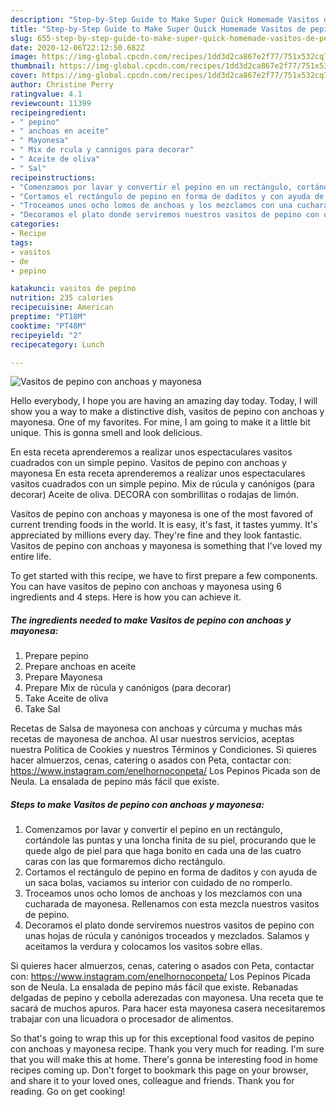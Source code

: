 ```yaml
---
description: "Step-by-Step Guide to Make Super Quick Homemade Vasitos de pepino con anchoas y mayonesa"
title: "Step-by-Step Guide to Make Super Quick Homemade Vasitos de pepino con anchoas y mayonesa"
slug: 655-step-by-step-guide-to-make-super-quick-homemade-vasitos-de-pepino-con-anchoas-y-mayonesa
date: 2020-12-06T22:12:50.682Z
image: https://img-global.cpcdn.com/recipes/1dd3d2ca867e2f77/751x532cq70/vasitos-de-pepino-con-anchoas-y-mayonesa-foto-principal.jpg
thumbnail: https://img-global.cpcdn.com/recipes/1dd3d2ca867e2f77/751x532cq70/vasitos-de-pepino-con-anchoas-y-mayonesa-foto-principal.jpg
cover: https://img-global.cpcdn.com/recipes/1dd3d2ca867e2f77/751x532cq70/vasitos-de-pepino-con-anchoas-y-mayonesa-foto-principal.jpg
author: Christine Perry
ratingvalue: 4.1
reviewcount: 11399
recipeingredient:
- " pepino"
- " anchoas en aceite"
- " Mayonesa"
- " Mix de rcula y cannigos para decorar"
- " Aceite de oliva"
- " Sal"
recipeinstructions:
- "Comenzamos por lavar y convertir el pepino en un rectángulo, cortándole las puntas y una loncha finita de su piel, procurando que le quede algo de piel para que haga bonito en cada una de las cuatro caras con las que formaremos dicho rectángulo."
- "Cortamos el rectángulo de pepino en forma de daditos y con ayuda de un saca bolas, vaciamos su interior con cuidado de no romperlo."
- "Troceamos unos ocho lomos de anchoas y los mezclamos con una cucharada de mayonesa. Rellenamos con esta mezcla nuestros vasitos de pepino."
- "Decoramos el plato donde serviremos nuestros vasitos de pepino con unas hojas de rúcula y canónigos troceados y mezclados. Salamos y aceitamos la verdura y colocamos los vasitos sobre ellas."
categories:
- Recipe
tags:
- vasitos
- de
- pepino

katakunci: vasitos de pepino 
nutrition: 235 calories
recipecuisine: American
preptime: "PT18M"
cooktime: "PT48M"
recipeyield: "2"
recipecategory: Lunch

---
```



![Vasitos de pepino con anchoas y mayonesa](https://img-global.cpcdn.com/recipes/1dd3d2ca867e2f77/751x532cq70/vasitos-de-pepino-con-anchoas-y-mayonesa-foto-principal.jpg)

Hello everybody, I hope you are having an amazing day today. Today, I will show you a way to make a distinctive dish, vasitos de pepino con anchoas y mayonesa. One of my favorites. For mine, I am going to make it a little bit unique. This is gonna smell and look delicious.

En esta receta aprenderemos a realizar unos espectaculares vasitos cuadrados con un simple pepino. Vasitos de pepino con anchoas y mayonesa En esta receta aprenderemos a realizar unos espectaculares vasitos cuadrados con un simple pepino. Mix de rúcula y canónigos (para decorar) Aceite de oliva. DECORA con sombrillitas o rodajas de limón.

Vasitos de pepino con anchoas y mayonesa is one of the most favored of current trending foods in the world. It is easy, it's fast, it tastes yummy. It's appreciated by millions every day. They're fine and they look fantastic. Vasitos de pepino con anchoas y mayonesa is something that I've loved my entire life.


To get started with this recipe, we have to first prepare a few components. You can have vasitos de pepino con anchoas y mayonesa using 6 ingredients and 4 steps. Here is how you can achieve it.

<!--inarticleads1-->

##### The ingredients needed to make Vasitos de pepino con anchoas y mayonesa:

1. Prepare  pepino
1. Prepare  anchoas en aceite
1. Prepare  Mayonesa
1. Prepare  Mix de rúcula y canónigos (para decorar)
1. Take  Aceite de oliva
1. Take  Sal


Recetas de Salsa de mayonesa con anchoas y cúrcuma y muchas más recetas de mayonesa de anchoa. Al usar nuestros servicios, aceptas nuestra Política de Cookies y nuestros Términos y Condiciones. Si quieres hacer almuerzos, cenas, catering o asados con Peta, contactar con: https://www.instagram.com/enelhornoconpeta/ Los Pepinos Picada son de Neula. La ensalada de pepino más fácil que existe. 

<!--inarticleads2-->

##### Steps to make Vasitos de pepino con anchoas y mayonesa:

1. Comenzamos por lavar y convertir el pepino en un rectángulo, cortándole las puntas y una loncha finita de su piel, procurando que le quede algo de piel para que haga bonito en cada una de las cuatro caras con las que formaremos dicho rectángulo.
1. Cortamos el rectángulo de pepino en forma de daditos y con ayuda de un saca bolas, vaciamos su interior con cuidado de no romperlo.
1. Troceamos unos ocho lomos de anchoas y los mezclamos con una cucharada de mayonesa. Rellenamos con esta mezcla nuestros vasitos de pepino.
1. Decoramos el plato donde serviremos nuestros vasitos de pepino con unas hojas de rúcula y canónigos troceados y mezclados. Salamos y aceitamos la verdura y colocamos los vasitos sobre ellas.


Si quieres hacer almuerzos, cenas, catering o asados con Peta, contactar con: https://www.instagram.com/enelhornoconpeta/ Los Pepinos Picada son de Neula. La ensalada de pepino más fácil que existe. Rebanadas delgadas de pepino y cebolla aderezadas con mayonesa. Una receta que te sacará de muchos apuros. Para hacer esta mayonesa casera necesitaremos trabajar con una licuadora o procesador de alimentos. 

So that's going to wrap this up for this exceptional food vasitos de pepino con anchoas y mayonesa recipe. Thank you very much for reading. I'm sure that you will make this at home. There's gonna be interesting food in home recipes coming up. Don't forget to bookmark this page on your browser, and share it to your loved ones, colleague and friends. Thank you for reading. Go on get cooking!
